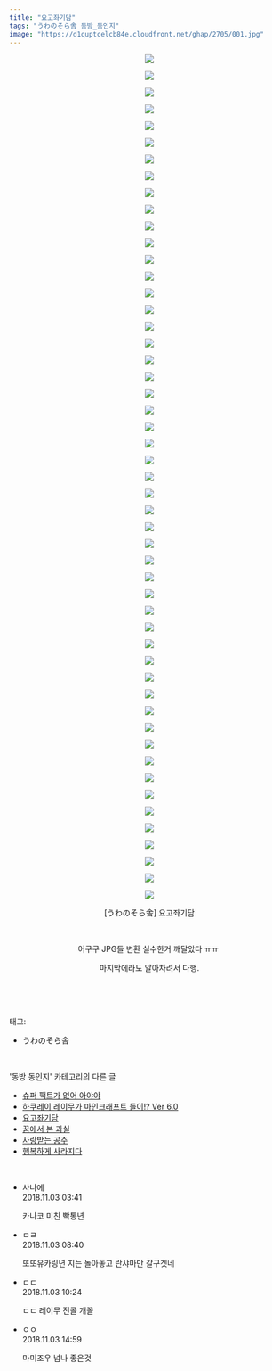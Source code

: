 ```yaml
---
title: "요고좌기담"
tags: "うわのそら舎 동방_동인지"
image: "https://d1quptcelcb84e.cloudfront.net/ghap/2705/001.jpg"
---
```

<div class="article">
<p style="text-align: center; clear: none; float: none;"><img src="{{ site.imgserver8 }}/ghap/2705/001.jpg"/></p>
<p style="text-align: center; clear: none; float: none;"><img src="{{ site.imgserver8 }}/ghap/2705/002.jpg"/></p>
<p style="text-align: center; clear: none; float: none;"><img src="{{ site.imgserver8 }}/ghap/2705/003.jpg"/></p>
<p style="text-align: center; clear: none; float: none;"><img src="{{ site.imgserver8 }}/ghap/2705/004.jpg"/></p>
<p style="text-align: center; clear: none; float: none;"><img src="{{ site.imgserver8 }}/ghap/2705/005.jpg"/></p>
<p style="text-align: center; clear: none; float: none;"><img src="{{ site.imgserver8 }}/ghap/2705/006.jpg"/></p>
<p style="text-align: center; clear: none; float: none;"><img src="{{ site.imgserver8 }}/ghap/2705/007.jpg"/></p>
<p style="text-align: center; clear: none; float: none;"><img src="{{ site.imgserver8 }}/ghap/2705/008.jpg"/></p>
<p style="text-align: center; clear: none; float: none;"><img src="{{ site.imgserver8 }}/ghap/2705/009.jpg"/></p>
<p style="text-align: center; clear: none; float: none;"><img src="{{ site.imgserver8 }}/ghap/2705/010.jpg"/></p>
<p style="text-align: center; clear: none; float: none;"><img src="{{ site.imgserver8 }}/ghap/2705/011.jpg"/></p>
<p style="text-align: center; clear: none; float: none;"><img src="{{ site.imgserver8 }}/ghap/2705/012.jpg"/></p>
<p style="text-align: center; clear: none; float: none;"><img src="{{ site.imgserver8 }}/ghap/2705/013.jpg"/></p>
<p style="text-align: center; clear: none; float: none;"><img src="{{ site.imgserver8 }}/ghap/2705/014.jpg"/></p>
<p style="text-align: center; clear: none; float: none;"><img src="{{ site.imgserver8 }}/ghap/2705/015.jpg"/></p>
<p style="text-align: center; clear: none; float: none;"><img src="{{ site.imgserver8 }}/ghap/2705/016.jpg"/></p>
<p style="text-align: center; clear: none; float: none;"><img src="{{ site.imgserver8 }}/ghap/2705/017.jpg"/></p>
<p style="text-align: center; clear: none; float: none;"><img src="{{ site.imgserver8 }}/ghap/2705/018.jpg"/></p>
<p style="text-align: center; clear: none; float: none;"><img src="{{ site.imgserver8 }}/ghap/2705/019.jpg"/></p>
<p style="text-align: center; clear: none; float: none;"><img src="{{ site.imgserver8 }}/ghap/2705/020.jpg"/></p>
<p style="text-align: center; clear: none; float: none;"><img src="{{ site.imgserver8 }}/ghap/2705/021.jpg"/></p>
<p style="text-align: center; clear: none; float: none;"><img src="{{ site.imgserver8 }}/ghap/2705/022.jpg"/></p>
<p style="text-align: center; clear: none; float: none;"><img src="{{ site.imgserver8 }}/ghap/2705/023.jpg"/></p>
<p style="text-align: center; clear: none; float: none;"><img src="{{ site.imgserver8 }}/ghap/2705/024.jpg"/></p>
<p style="text-align: center; clear: none; float: none;"><img src="{{ site.imgserver8 }}/ghap/2705/025.jpg"/></p>
<p style="text-align: center; clear: none; float: none;"><img src="{{ site.imgserver8 }}/ghap/2705/026.jpg"/></p>
<p style="text-align: center; clear: none; float: none;"><img src="{{ site.imgserver8 }}/ghap/2705/027.jpg"/></p>
<p style="text-align: center; clear: none; float: none;"><img src="{{ site.imgserver8 }}/ghap/2705/028.jpg"/></p>
<p style="text-align: center; clear: none; float: none;"><img src="{{ site.imgserver8 }}/ghap/2705/029.jpg"/></p>
<p style="text-align: center; clear: none; float: none;"><img src="{{ site.imgserver8 }}/ghap/2705/030.jpg"/></p>
<p style="text-align: center; clear: none; float: none;"><img src="{{ site.imgserver8 }}/ghap/2705/031.jpg"/></p>
<p style="text-align: center; clear: none; float: none;"><img src="{{ site.imgserver8 }}/ghap/2705/032.jpg"/></p>
<p style="text-align: center; clear: none; float: none;"><img src="{{ site.imgserver8 }}/ghap/2705/033.jpg"/></p>
<p style="text-align: center; clear: none; float: none;"><img src="{{ site.imgserver8 }}/ghap/2705/034.jpg"/></p>
<p style="text-align: center; clear: none; float: none;"><img src="{{ site.imgserver8 }}/ghap/2705/035.jpg"/></p>
<p style="text-align: center; clear: none; float: none;"><img src="{{ site.imgserver8 }}/ghap/2705/036.jpg"/></p>
<p style="text-align: center; clear: none; float: none;"><img src="{{ site.imgserver8 }}/ghap/2705/037.jpg"/></p>
<p style="text-align: center; clear: none; float: none;"><img src="{{ site.imgserver8 }}/ghap/2705/038.jpg"/></p>
<p style="text-align: center; clear: none; float: none;"><img src="{{ site.imgserver8 }}/ghap/2705/039.jpg"/></p>
<p style="text-align: center; clear: none; float: none;"><img src="{{ site.imgserver8 }}/ghap/2705/040.jpg"/></p>
<p style="text-align: center; clear: none; float: none;"><img src="{{ site.imgserver8 }}/ghap/2705/041.jpg"/></p>
<p style="text-align: center; clear: none; float: none;"><img src="{{ site.imgserver8 }}/ghap/2705/042.jpg"/></p>
<p style="text-align: center; clear: none; float: none;"><img src="{{ site.imgserver8 }}/ghap/2705/043.jpg"/></p>
<p style="text-align: center; clear: none; float: none;"><img src="{{ site.imgserver8 }}/ghap/2705/044.jpg"/></p>
<p style="text-align: center; clear: none; float: none;"><img src="{{ site.imgserver8 }}/ghap/2705/045.jpg"/></p>
<p style="text-align: center; clear: none; float: none;"><img src="{{ site.imgserver8 }}/ghap/2705/046.jpg"/></p>
<p style="text-align: center; clear: none; float: none;"><img src="{{ site.imgserver8 }}/ghap/2705/047.jpg"/></p>
<p style="text-align: center; clear: none; float: none;"><img src="{{ site.imgserver8 }}/ghap/2705/048.jpg"/></p>
<p style="text-align: center; clear: none; float: none;"><img src="{{ site.imgserver8 }}/ghap/2705/049.jpg"/></p>
<p style="text-align: center; clear: none; float: none;"><img src="{{ site.imgserver8 }}/ghap/2705/050.jpg"/></p>
<p style="text-align: center; clear: none; float: none;"><img src="{{ site.imgserver8 }}/ghap/2705/051.jpg"/></p>
<p style="text-align: center; clear: none; float: none;">[うわのそら舎] 요고좌기담</p>
<p style="text-align: center; clear: none; float: none;"><br/></p>
<p style="text-align: center; clear: none; float: none;">어구구 JPG들 변환 실수한거 깨달았다 ㅠㅠ </p>
<p style="text-align: center; clear: none; float: none;">마지막에라도 알아차려서 다행.</p>
<p><br/></p>
</div><br/>
<div class="tagTrail">
<p>태그: </p>
<ul>
<li>うわのそら舎</li>
</ul>
</div><br/>
<div class="another">
<p>'동방 동인지' 카테고리의 다른 글</p>
<ul>
<li><a href="/ghap_2707">슈퍼 팩트가 없어 아야야</a></li>
<li><a href="/ghap_2706">하쿠레이 레이무가 마인크래프트 들이!? Ver 6.0</a></li>
<li><a href="/ghap_2705">요고좌기담</a></li>
<li><a href="/ghap_2704">꿈에서 본 과실</a></li>
<li><a href="/ghap_2703">사랑받는 공주</a></li>
<li><a href="/ghap_2702">행복하게 사라지다</a></li>
</ul>
</div><br/>
<div class="cb_module cb_fluid">
<div class="cb_wrt cb_profile">
<div class="comment">
<ul>
<li class="cb_thumb_off" id="comment15366847">
<div class="cb_comment_area">
<div class="cb_info_area">
<div class="cb_section">
<span class="cb_nick_name">사나에</span>
</div>
<div class="cb_section">
<span class="cb_date">2018.11.03 03:41 </span>
</div>
</div>
<div class="cb_dsc_comment">
<p class="cb_dsc">
											카나코 미친 빡통년
										</p>
</div>
</div></li>
<li class="cb_thumb_off" id="comment15366892">
<div class="cb_comment_area">
<div class="cb_info_area">
<div class="cb_section">
<span class="cb_nick_name">ㅁㄹ</span>
</div>
<div class="cb_section">
<span class="cb_date">2018.11.03 08:40 </span>
</div>
</div>
<div class="cb_dsc_comment">
<p class="cb_dsc">
											또또유카링년 지는 놀아놓고 란샤마만 갈구겟네
										</p>
</div>
</div></li>
<li class="cb_thumb_off" id="comment15366920">
<div class="cb_comment_area">
<div class="cb_info_area">
<div class="cb_section">
<span class="cb_nick_name">ㄷㄷ</span>
</div>
<div class="cb_section">
<span class="cb_date">2018.11.03 10:24 </span>
</div>
</div>
<div class="cb_dsc_comment">
<p class="cb_dsc">
											ㄷㄷ 레이무 전골 개꼴
										</p>
</div>
</div></li>
<li class="cb_thumb_off" id="comment15366970">
<div class="cb_comment_area">
<div class="cb_info_area">
<div class="cb_section">
<span class="cb_nick_name">ㅇㅇ</span>
</div>
<div class="cb_section">
<span class="cb_date">2018.11.03 14:59 </span>
</div>
</div>
<div class="cb_dsc_comment">
<p class="cb_dsc">
											마미조우 넘나 좋은것 
										</p>
</div>
</div></li>
</ul>
</div>
</div><!-- commentList close -->
</div><br/>
